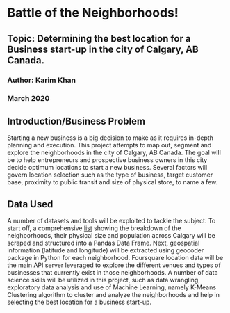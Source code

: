 <h1>Battle of the Neighborhoods!</h1>
<h2>Topic: Determining the best location for a Business start-up in the city of Calgary, AB Canada.</h2> 
<h3>Author: Karim Khan</h3>
<h3>March 2020</h3> 

<h2>Introduction/Business Problem</h2>
Starting a new business is a big decision to make as it requires in-depth planning and execution. This project attempts to map out, segment and explore the neighborhoods in the city of Calgary, AB Canada. The goal will be to help entrepreneurs and prospective business owners in this city decide optimum locations to start a new business. Several factors will govern location selection such as the type of business, target customer base, proximity to public transit and size of physical store, to name a few.

<h2>Data Used</h2>
A number of datasets and tools will be exploited to tackle the subject. To start off, a comprehensive <a href=https://en.wikipedia.org/wiki/List_of_neighbourhoods_in_Calgary#List>list</a> showing the breakdown of the neighborhoods, their physical size and population across Calgary will be scraped and structured into a Pandas Data Frame. Next, geospatial information (latitude and longitude) will be extracted using geocoder package in Python for each neighborhood. Foursquare location data will be the main API server leveraged to explore the different venues and types of businesses that currently exist in those neighborhoods. A number of data science skills will be utilized in this project, such as data wrangling, exploratory data analysis and use of Machine Learning, namely K-Means Clustering algorithm to cluster and analyze the neighborhoods and help in selecting the best location for a business start-up.  